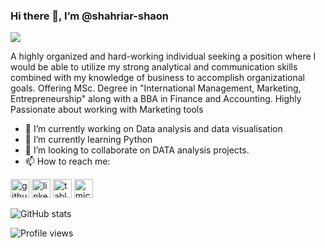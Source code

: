 ### Hi there 👋, I’m @shahriar-shaon
![](https://code.visualstudio.com/assets/docs/languages/tsql/intellisense.gif)

A highly organized and hard-working individual seeking a position where I would be able to utilize my strong analytical and communication skills combined with my knowledge of business to accomplish organizational goals. Offering MSc. Degree in "International Management, Marketing, Entrepreneurship" along with a BBA in Finance and Accounting. Highly Passionate about working with Marketing tools



- 🔭 I’m currently working on Data analysis and data visualisation 
- 🌱 I’m currently learning Python 
- 👯 I’m looking to collaborate on DATA analysis projects. 
- 📫 How to reach me:


[<img src='https://cdn.jsdelivr.net/npm/simple-icons@3.0.1/icons/github.svg' alt='github' height='30'>](https://github.com/shahriar-shaon)  [<img src='https://cdn.jsdelivr.net/npm/simple-icons@3.0.1/icons/linkedin.svg' alt='linkedin' height='30'>](https://www.linkedin.com/in/https://www.linkedin.com/in/shaon-shahriar//)  [<img src='https://cdn.jsdelivr.net/npm/simple-icons@3.0.1/icons/tableau.svg' alt='tableau' height='30'>](https://public.tableau.com/app/profile/shahriar4560)  [<img src='https://cdn.jsdelivr.net/npm/simple-icons@3.0.1/icons/microsoftoutlook.svg' alt='microsoftoutlook' height='30'>](shahriar.shaon@outlook.com)  

![GitHub stats](https://github-readme-stats.vercel.app/api?username=shahriar-shaon&show_icons=true)  

![Profile views](https://gpvc.arturio.dev/shahriar-shaon)  
